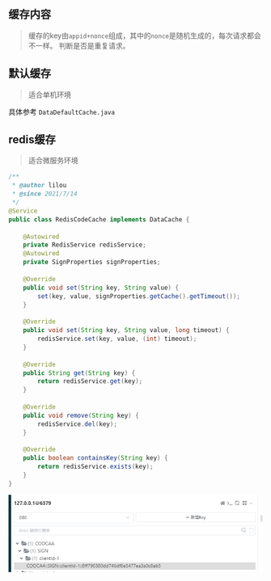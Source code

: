 ## 缓存内容

> 缓存的key由`appid+nonce`组成，其中的`nonce`是随机生成的，每次请求都会不一样。
> 判断是否是重复请求。

## 默认缓存

> 适合单机环境

具体参考 `DataDefaultCache.java`

## redis缓存

> 适合微服务环境

```java
/**
 * @author lilou
 * @since 2021/7/14
 */
@Service
public class RedisCodeCache implements DataCache {

    @Autowired
    private RedisService redisService;
    @Autowired
    private SignProperties signProperties;

    @Override
    public void set(String key, String value) {
        set(key, value, signProperties.getCache().getTimeout());
    }

    @Override
    public void set(String key, String value, long timeout) {
        redisService.set(key, value, (int) timeout);
    }

    @Override
    public String get(String key) {
        return redisService.get(key);
    }

    @Override
    public void remove(String key) {
        redisService.del(key);
    }

    @Override
    public boolean containsKey(String key) {
        return redisService.exists(key);
    }
}
```

<img src="https://raw.githubusercontent.com/lyloou/img/develop/img/20210721153145.png" alt="image-20210721153137925" style="zoom:80%;" />

